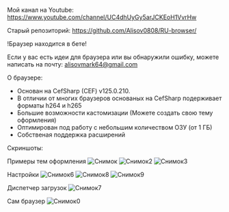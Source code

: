 Мой канал на Youtube: https://www.youtube.com/channel/UC4dhUyGy5arJCKEoH1VvrHw

Старый репозиторий: https://github.com/Alisov0808/RU-browser/



 
!Браузер находится в бете!

Если у вас есть идеи для браузера или вы обнаружили ошибку, можете написать на почту: alisovmark64@gmail.com

О браузере:
* Основан на CefSharp (CEF) v125.0.210.
* В отличии от многих браузеров основаных на CefSharp подерживает форматы h264 и h265
* Большие возможности кастомизации (Можете создать свою тему оформления)
* Оптимирован под работу с небольшим количеством ОЗУ (от 1 ГБ)
* Собственая поддержка расширений



Скриншоты:
  
Примеры тем оформления
![Снимок](https://github.com/user-attachments/assets/ea2cfd13-bfc1-41ac-b52f-4abfcf432bf9)
![Снимок2](https://github.com/user-attachments/assets/b917b517-1c71-41db-86a1-4abaaa34325e)
![Снимок3](https://github.com/user-attachments/assets/81f28db8-bf6a-4bab-a9ee-c966a002a4f3)

Настройки
![Снимок6](https://github.com/user-attachments/assets/5b9f340f-70eb-4c99-95c3-4a410aabbc96)
![Снимок8](https://github.com/user-attachments/assets/b8c1c46f-1e8e-4c56-94a5-c5c5d72fac97)
![Снимок9](https://github.com/user-attachments/assets/81c9d8ab-20ca-441b-8c2f-b63e2c3e89be)

Диспетчер загрузок
![Снимок7](https://github.com/user-attachments/assets/da31122d-ef0c-4e47-84cf-dda252163737)

Сам браузер
![Снимок0](https://github.com/user-attachments/assets/de59d98d-f212-4142-9b68-ab1edfa601dd)





